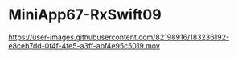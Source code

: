 # MiniApp67-RxSwift09

https://user-images.githubusercontent.com/82198916/183236192-e8ceb7dd-0f4f-4fe5-a3ff-abf4e95c5019.mov

